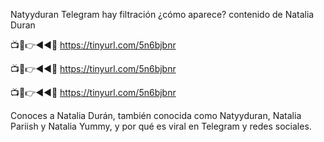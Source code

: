 Natyyduran Telegram hay filtración ¿cómo aparece? contenido de Natalia Duran

📺📱👉◄◄🔴  https://tinyurl.com/5n6bjbnr

📺📱👉◄◄🔴  https://tinyurl.com/5n6bjbnr

📺📱👉◄◄🔴  https://tinyurl.com/5n6bjbnr

Conoces a Natalia Durán, también conocida como Natyyduran, Natalia Pariish y Natalia Yummy, y por qué es viral en Telegram y redes sociales.
